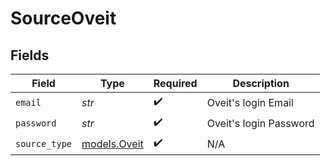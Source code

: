 # SourceOveit


## Fields

| Field                              | Type                               | Required                           | Description                        |
| ---------------------------------- | ---------------------------------- | ---------------------------------- | ---------------------------------- |
| `email`                            | *str*                              | :heavy_check_mark:                 | Oveit's login Email                |
| `password`                         | *str*                              | :heavy_check_mark:                 | Oveit's login Password             |
| `source_type`                      | [models.Oveit](../models/oveit.md) | :heavy_check_mark:                 | N/A                                |